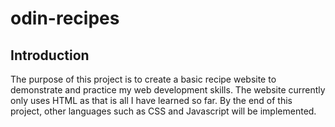 # odin-recipes
## Introduction
The purpose of this project is to create a basic recipe website to demonstrate and practice my web development skills. The website currently only uses HTML as that is all I have learned so far. By the end of this project, other languages such as CSS and Javascript will be implemented.